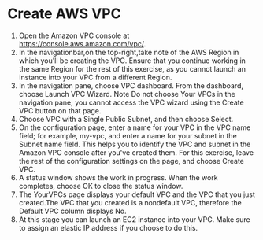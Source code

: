 # Create AWS VPC
1. Open the Amazon VPC console at https://console.aws.amazon.com/vpc/.
2. In the navigationbar,on the top-right,take note of the AWS Region in which you'll be creating the VPC. Ensure that you continue working in the same Region for the rest of this exercise, as you cannot launch an instance into your VPC from a different Region.
3. In the navigation pane, choose VPC dashboard. From the dashboard, choose Launch VPC Wizard.
Note
Do not choose Your VPCs in the navigation pane; you cannot access the VPC wizard using the Create VPC button on that page.
4. Choose VPC with a Single Public Subnet, and then choose Select.
5. On the configuration page, enter a name for your VPC in the VPC name field; for example, my-vpc, and enter a name for your subnet in the Subnet name field. This helps you to identify the VPC and subnet in the Amazon VPC console after you've created them. For this exercise, leave the rest of the configuration settings on the page, and choose Create VPC.
6. A status window shows the work in progress. When the work completes, choose OK to close the status window.
7. The YourVPCs page displays your default VPC and the VPC that you just created.The VPC that you created is a nondefault VPC, therefore the Default VPC column displays No.
8. At this stage you can launch an EC2 instance into your VPC. Make sure to assign an elastic IP address if you choose to do this. 